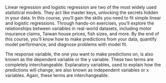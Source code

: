 Linear regression and logistic regression are two of the most widely used statistical models. They act like master keys, unlocking the secrets hidden in your data. In this course, you’ll gain the skills you need to fit simple linear and logistic regressions. Through hands-on exercises, you’ll explore the relationships between variables in real-world datasets, including motor insurance claims, Taiwan house prices, fish sizes, and more. By the end of this course, you’ll know how to make predictions from your data, quantify model performance, and diagnose problems with model fit.

The response variable, the one you want to make predictions on, is also known as the dependent variable or the y variable. These two terms are completely interchangeable. Explanatory variables, used to explain how the predictions will change, are also known as independent variables or x variables. Again, these terms are interchangeable.
